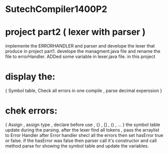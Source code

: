 # SutechCompiler1400P2
# project part2 ( lexer with parser )
 implemente the ERRORHANDLER and parser and develope the lexer that produce in project part1.
 develope the managment.java file and rename the file to errorHandler.
 ADDed some variable in lexer.java file.
in this project
# display the:
{
Symbol table, Check all errors in one compile , parse decimal experssion 
}
# chek errors:
{
Assign , assign type , declare before use , {} , [] , () , ...
}
the symbol table update during the parsing.
after the lexer find all tokens , pass the arraylist to Error Handler
after Error handler shecl all the errors then set hasError true or false.
if the hasError was false then parser call it's constructor and call method parse for 
showing the symbol table and update the variables.
